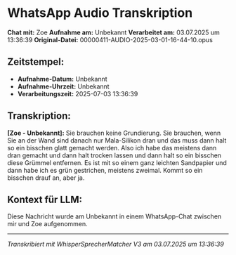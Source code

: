 # WhatsApp Audio Transkription

**Chat mit:** Zoe
**Aufnahme am:** Unbekannt
**Verarbeitet am:** 03.07.2025 um 13:36:39
**Original-Datei:** 00000411-AUDIO-2025-03-01-16-44-10.opus

## Zeitstempel:
- **Aufnahme-Datum:** Unbekannt
- **Aufnahme-Uhrzeit:** Unbekannt
- **Verarbeitungszeit:** 2025-07-03 13:36:39

## Transkription:

**[Zoe - Unbekannt]:** Sie brauchen keine Grundierung. Sie brauchen, wenn Sie an der Wand sind danach nur
Mala-Silikon dran und das muss dann halt so ein bisschen glatt gemacht werden.
Also ich habe das meistens dann dran gemacht und dann halt trocken lassen und dann halt so ein bisschen diese
Grümmel entfernen. Es ist mit so einem ganz leichten Sandpapier und dann habe ich es grün gestrichen, meistens zweimal.
Kommt so ein bisschen drauf an, aber ja.

## Kontext für LLM:
Diese Nachricht wurde am Unbekannt in einem WhatsApp-Chat zwischen mir und Zoe aufgenommen.

---
*Transkribiert mit WhisperSprecherMatcher V3 am 03.07.2025 um 13:36:39*
